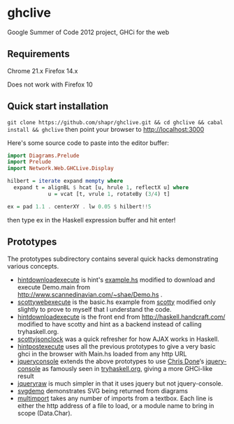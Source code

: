 ghclive
=======

Google Summer of Code 2012 project, GHCi for the web

Requirements
------------
Chrome 21.x
Firefox 14.x

Does not work with Firefox 10

Quick start installation
------------------------
`git clone https://github.com/shapr/ghclive.git && cd ghclive && cabal install && ghclive` 
then point your browser to [http://localhost:3000](http://localhost:3000)

Here's some source code to paste into the editor buffer:
```haskell
import Diagrams.Prelude
import Prelude
import Network.Web.GHCLive.Display

hilbert = iterate expand mempty where
  expand t = alignBL $ hcat [u, hrule 1, reflectX u] where
             u = vcat [t, vrule 1, rotateBy (3/4) t]

ex = pad 1.1 . centerXY . lw 0.05 $ hilbert!!5
```

then type ex in the Haskell expression buffer and hit enter!

Prototypes
----------
The prototypes subdirectory contains several quick hacks demonstrating various concepts.

* [hintdownloadexecute](ghclive/tree/master/prototypes/hintdownloadexecute) is hint's [example.hs](http://code.haskell.org/hint/devel/examples/examples.hs) modified to download and execute Demo.main from http://www.scannedinavian.com/~shae/Demo.hs .
* [scottywebexecute](ghclive/tree/master/prototypes/scottywebexecute) is the basic.hs example from [scotty](https://github.com/xich/scotty/) modified only slightly to prove to myself that I understand the code.
* [hintdownloadexecute](ghclive/tree/master/prototypes/hintdownloadexecute) is the front end from http://haskell.handcraft.com/ modified to have scotty and hint as a backend instead of calling tryhaskell.org.
* [scottyjsonclock](ghclive/tree/master/prototypes/scottyjsonclock) was a quick refresher for how AJAX works in Haskell.
* [hintpostexecute](ghclive/tree/master/prototypes/hintpostexecute) uses all the previous prototypes to give a very basic ghci in the browser with Main.hs loaded from any http URL
* [jqueryconsole](ghclive/tree/master/prototypes/jqueryconsole) extends the above prototypes to use [Chris Done](https://github.com/chrisdone/)‘s [jquery-console](https://github.com/chrisdone/jquery-console) as famously seen in [tryhaskell.org](http://tryhaskell.org/), giving a more GHCi-like result
* [jqueryraw](ghclive/tree/master/prototypes/jqueryraw) is much simpler in that it uses jquery but not jquery-console.
* [svgdemo](ghclive/tree/master/prototypes/svgdemo) demonstrates SVG being returned from diagrams
* [multimport](ghclive/tree/master/prototypes/multimport) takes any number of imports from a textbox. Each line is either the http address of a file to load, or a module name to bring in scope (Data.Char).
